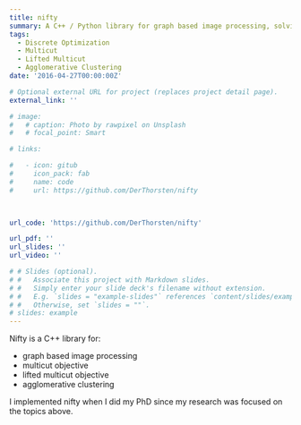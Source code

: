 ```yaml
---
title: nifty
summary: A C++ / Python library for graph based image processing, solving the multicut and lifted multicut objective, and agglomerative clustering.
tags:
  - Discrete Optimization
  - Multicut
  - Lifted Multicut
  - Agglomerative Clustering
date: '2016-04-27T00:00:00Z'

# Optional external URL for project (replaces project detail page).
external_link: ''

# image:
#   # caption: Photo by rawpixel on Unsplash
#   # focal_point: Smart

# links:

#   - icon: gitub
#     icon_pack: fab
#     name: code
#     url: https://github.com/DerThorsten/nifty

  

url_code: 'https://github.com/DerThorsten/nifty'

url_pdf: ''
url_slides: ''
url_video: ''

# # Slides (optional).
# #   Associate this project with Markdown slides.
# #   Simply enter your slide deck's filename without extension.
# #   E.g. `slides = "example-slides"` references `content/slides/example-slides.md`.
# #   Otherwise, set `slides = ""`.
# slides: example
---
```


Nifty is a C++ library for:
 * graph based image processing
 * multicut objective
 * lifted multicut objective
 * agglomerative clustering

I implemented nifty when I did my PhD since my research was focused on the topics above.